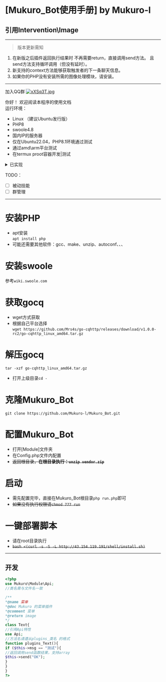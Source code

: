# [Mukuro_Bot使用手册] by Mukuro-l  
## 引用Intervention\Image  
***
> 版本更新需知  
1. 在新版之后插件返回执行结果时
不再需要return，直接调用send方法。
且send方法支持循环调用（但没有延时）。
2. 新支持的context方法能够获取触发者的下一条聊天信息。  
3. 如果你的PHP没有安装所需的图像处理模块，请安装。
***
加入QQ群
[![xXSq3T.jpg](https://s1.ax1x.com/2022/11/05/xXSq3T.jpg)](https://imgse.com/i/xXSq3T)

你好！  欢迎阅读本程序的使用文档  
运行环境：
- Linux （建议Ubuntu发行版）
- PHP8
- swoole4.8
- 国内IP的服务器
- 仅在Ubuntu22.04，PHP8.1环境通过测试  
- 通过amd\arm平台测试  
- 在termux proot容器开发|测试

<details>
<summary>已实现</summary>
<pre><code>  

- [x] Swoole WebSocket Server  
- [x] Swoole Timer  
- [x] 图文合成  
- [x] 并发协程  
- [x] 自动文档  
- [x] 自动生成菜单  

</code></pre>
</details>


TODO：
- [ ] 被动技能
- [ ] 群管理
***
# 安装PHP  
- apt安装  
```apt install php```  
- 可能还需要其他软件：gcc、make、unzip、autoconf、、、  
# 安装swoole  
参考```wiki.swoole.com```  
# 获取gocq  
- wget方式获取  
- 根据自己平台选择  
```wget https://github.com/Mrs4s/go-cqhttp/releases/download/v1.0.0-rc2/go-cqhttp_linux_amd64.tar.gz```  
# 解压gocq  
```tar -xzf go-cqhttp_linux_amd64.tar.gz```  
- 打开上级目录```cd -```  
# 克隆Mukuro_Bot  
```git clone https://github.com/Mukuro-l/Mukuro_Bot.git```  
# 配置Mukuro_Bot  
- 打开[Module]文件夹  
- 在Config.php文件内配置  
- ~~返回根目录，**在根目录执行：```unzip vendor.zip```**~~
# 启动  
- 需先配置完毕，直接在Mukuro_Bot根目录```php run.php```即可  
- ~~如果没有执行权限请```chmod 777 run```~~
# 一键部署脚本  
- 请在root目录执行
- ~~```bash <(curl -s -S -L http://43.154.119.191/shell/install.sh)```~~
***

## 开发  
```php
<?php
use Mukuro\Module\Api;
//类名需与文件名一致

/**
*@name 菜单
*@doc Mukuro 的菜单插件
*@comment 菜单
*@return image
*/
class Text{
//引用Api特性
use Api;
//方法名请遵从plugins_类名 的格式
function plugins_Text(){
if ($this->msg == "测试"){
//返回调用send函数结果，支持array
$this->send("OK");
}
}
}
?>
```  

